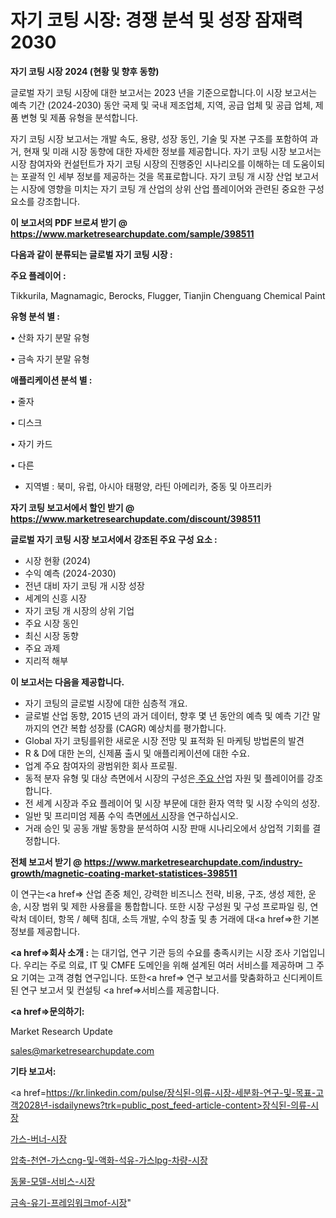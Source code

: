 # 자기 코팅 시장: 경쟁 분석 및 성장 잠재력 2030

<strong>자기 코팅 시장 2024 (현황 및 향후 동향)</strong>

글로벌 자기 코팅 시장에 대한 보고서는 2023 년을 기준으로합니다.이 시장 보고서는 예측 기간 (2024-2030) 동안 국제 및 국내 제조업체, 지역, 공급 업체 및 공급 업체, 제품 변형 및 제품 유형을 분석합니다.

자기 코팅 시장 보고서는 개발 속도, 용량, 성장 동인, 기술 및 자본 구조를 포함하여 과거, 현재 및 미래 시장 동향에 대한 자세한 정보를 제공합니다. 자기 코팅 시장 보고서는 시장 참여자와 컨설턴트가 자기 코팅 시장의 진행중인 시나리오를 이해하는 데 도움이되는 포괄적 인 세부 정보를 제공하는 것을 목표로합니다. 자기 코팅 개 시장 산업 보고서는 시장에 영향을 미치는 자기 코팅 개 산업의 상위 산업 플레이어와 관련된 중요한 구성 요소를 강조합니다.



<strong>이 보고서의 PDF 브로셔 받기 @ <a href=https://www.marketresearchupdate.com/sample/398511>https://www.marketresearchupdate.com/sample/398511</a></strong>



<strong>다음과 같이 분류되는 글로벌 자기 코팅 시장 :</strong>



<strong>주요 플레이어 :</strong>

Tikkurila, Magnamagic, Berocks, Flugger, Tianjin Chenguang Chemical Paint



<strong>유형 분석 별 :</strong>

• 산화 자기 분말 유형

• 금속 자기 분말 유형



<strong>애플리케이션 분석 별 :</strong>

• 줄자

• 디스크

• 자기 카드

• 다른

<ul>
  <li>지역별 : 북미, 유럽, 아시아 태평양, 라틴 아메리카, 중동 및 아프리카</li>
</ul>


<strong>자기 코팅 보고서에서 할인 받기 @ <a href=https://www.marketresearchupdate.com/discount/398511>https://www.marketresearchupdate.com/discount/398511</a></strong>



<strong>글로벌 자기 코팅 시장 보고서에서 강조된 주요 구성 요소 :</strong>
<ul>
  <li>시장 현황 (2024)</li>
  <li>수익 예측 (2024-2030)</li>
  <li>전년 대비 자기 코팅 개 시장 성장</li>
  <li>세계의 신흥 시장</li>
  <li>자기 코팅 개 시장의 상위 기업</li>
  <li>주요 시장 동인</li>
  <li>최신 시장 동향</li>
  <li>주요 과제</li>
  <li>지리적 해부</li>
</ul>


<strong>이 보고서는 다음을 제공합니다.</strong>
<ul>
  <li>자기 코팅의 글로벌 시장에 대한 심층적 개요.</li>
  <li>글로벌 산업 동향, 2015 년의 과거 데이터, 향후 몇 년 동안의 예측 및 예측 기간 말까지의 연간 복합 성장률 (CAGR) 예상치를 평가합니다.</li>
  <li>Global 자기 코팅를위한 새로운 시장 전망 및 표적화 된 마케팅 방법론의 발견</li>
  <li>R &amp; D에 대한 논의, 신제품 출시 및 애플리케이션에 대한 수요.</li>
  <li>업계 주요 참여자의 광범위한 회사 프로필.</li>
  <li>동적 분자 유형 및 대상 측면에서 시장의 구성은<a href=> 주요 산</a>업 자원 및 플레이어를 강조합니다.</li>
  <li>전 세계 시장과 주요 플레이어 및 시장 부문에 대한 환자 역학 및 시장 수익의 성장.</li>
  <li>일반 및 프리미엄 제품 수익 측면<a href=>에서 시</a>장을 연구하십시오.</li>
  <li>거래 승인 및 공동 개발 동향을 분석하여 시장 판매 시나리오에서 상업적 기회를 결정합니다.</li>
</ul>



<strong>전체 보고서 받기 @ <a href=https://www.marketresearchupdate.com/industry-growth/magnetic-coating-market-statistices-398511>https://www.marketresearchupdate.com/industry-growth/magnetic-coating-market-statistices-398511</a></strong>

이 연구는<a href=> 산업 존중</a> 체인, 강력한 비즈니스 전략, 비용, 구조, 생성 제한, 운송, 시장 범위 및 제한 사용률을 통합합니다. 또한 시장 구성원 및 구성 프로파일 링, 연락처 데이터, 항목 / 혜택 침대, 소득 개발, 수익 창출 및 총 거래에 대<a href=>한 기본 </a>정보를 제공합니다.



<strong><a href=>회사 소</a>개 :</strong>
는 대기업, 연구 기관 등의 수요를 충족시키는 시장 조사 기업입니다. 우리는 주로 의료, IT 및 CMFE 도메인을 위해 설계된 여러 서비스를 제공하며 그 주요 기여는 고객 경험 연구입니다. 또한<a href=> 연구 보</a>고서를 맞춤화하고 신디케이트 된 연구 보고서 및 컨설팅 <a href=>서비스</a>를 제공합니다.



<strong><a href=>문의하기:</a></strong>

Market Research Update

sales@marketresearchupdate.com



<strong>기타 보고서:</strong>

<a href=https://kr.linkedin.com/pulse/장식된-의류-시장-세분화-연구-및-목표-고객2028년-isdailynews?trk=public_post_feed-article-content>장식된-의류-시장</a>

<a href=https://www.linkedin.com/pulse/가스-버너-시장-세분화-연구-및-목표-고객2029년-isdailynews/>가스-버너-시장</a>

<a href=https://www.linkedin.com/pulse/압축-천연-가스cng-및-액화-석유-가스lpg-차량-시장-진입-전략-위험-평가2029년-isdailynews-rklqf/>압축-천연-가스cng-및-액화-석유-가스lpg-차량-시장</a>

<a href=https://www.linkedin.com/pulse/동물-모델-서비스-시장-현재-및-미래-성장-2029-analytics-alchemy-360-analysis-gpcyf/>동물-모델-서비스-시장</a>

<a href=https://www.linkedin.com/pulse/금속-유기-프레임워크mof-시장-세분화-연구-및-목표-고객2030년-liqmf/>금속-유기-프레임워크mof-시장</a>"
